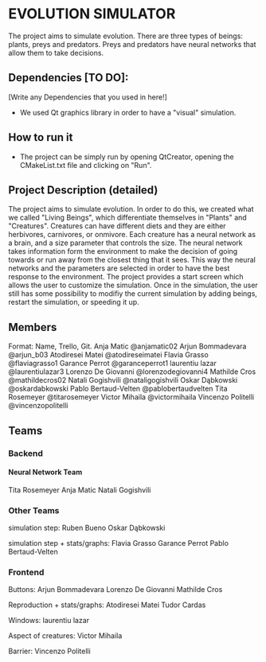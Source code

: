 # EVOLUTION SIMULATOR

The project aims to simulate evolution. 
There are three types of beings: plants, preys and predators. 
Preys and predators have neural networks that allow them to take decisions. 


## Dependencies [TO DO]:
[Write any Dependencies that you used in here!]
- We used Qt graphics library in order to have a "visual" simulation. 


## How to run it
- The project can be simply run by opening QtCreator, opening the CMakeList.txt file and clicking on "Run". 

## Project Description (detailed)
The project aims to simulate evolution. 
In order to do this, we created what we called "Living Beings", which 
differentiate themselves in "Plants" and "Creatures".
Creatures can have different diets and they are either herbivores, carnivores, or onmivore. 
Each creature has a neural network as a brain, and a size parameter that controls the size. The neural network takes information form the environment to make the decision of going towards or run away from the closest thing that it sees. 
This way the neural networks and the parameters are selected in order to have the best response to the environment. 
The project provides a start screen which allows the user to customize the simulation. Once in the simulation, the user still has some possibility to modifiy the current simulation by adding beings, restart the simulation, or speeding it up. 

## Members
Format: Name, Trello, Git.
Anja Matic 
@anjamatic02
Arjun Bommadevara
@arjun_b03
Atodiresei Matei
@atodireseimatei
Flavia Grasso
@flaviagrasso1
Garance Perrot
@garanceperrot1
laurentiu lazar
@laurentiulazar3
Lorenzo De Giovanni
@lorenzodegiovanni4
Mathilde Cros
@mathildecros02
Natali Gogishvili
@nataligogishvili
Oskar Dąbkowski
@oskardabkowski
Pablo Bertaud-Velten
@pablobertaudvelten
Tita Rosemeyer
@titarosemeyer
Victor Mihaila
@victormihaila
Vincenzo Politelli
@vincenzopolitelli

## Teams

### Backend

#### Neural Network Team
Tita Rosemeyer
Anja Matic 
Natali Gogishvili

### Other Teams 
simulation step:
Ruben Bueno
Oskar Dąbkowski

simulation step + stats/graphs:
Flavia Grasso
Garance Perrot
Pablo Bertaud-Velten

### Frontend
Buttons:
Arjun Bommadevara
Lorenzo De Giovanni
Mathilde Cros

Reproduction + stats/graphs:
Atodiresei Matei
Tudor Cardas

Windows:
laurentiu lazar

Aspect of creatures:
Victor Mihaila

Barrier:
Vincenzo Politelli

